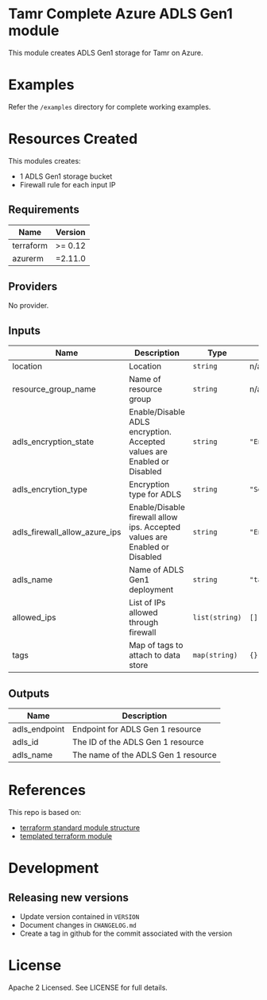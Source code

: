 # Tamr Complete Azure ADLS Gen1 module

This module creates ADLS Gen1 storage for Tamr on Azure.

# Examples
Refer the `/examples` directory for complete working examples.

# Resources Created
This modules creates:
* 1 ADLS Gen1 storage bucket
* Firewall rule for each input IP

<!-- BEGINNING OF PRE-COMMIT-TERRAFORM DOCS HOOK -->
## Requirements

| Name | Version |
|------|---------|
| terraform | >= 0.12 |
| azurerm | =2.11.0 |

## Providers

No provider.

## Inputs

| Name | Description | Type | Default | Required |
|------|-------------|------|---------|:--------:|
| location | Location | `string` | n/a | yes |
| resource\_group\_name | Name of resource group | `string` | n/a | yes |
| adls\_encryption\_state | Enable/Disable ADLS encryption. Accepted values are Enabled or Disabled | `string` | `"Enabled"` | no |
| adls\_encrytion\_type | Encryption type for ADLS | `string` | `"ServiceManaged"` | no |
| adls\_firewall\_allow\_azure\_ips | Enable/Disable firewall allow ips. Accepted values are Enabled or Disabled | `string` | `"Enabled"` | no |
| adls\_name | Name of ADLS Gen1 deployment | `string` | `"tamradls"` | no |
| allowed\_ips | List of IPs allowed through firewall | `list(string)` | `[]` | no |
| tags | Map of tags to attach to data store | `map(string)` | `{}` | no |

## Outputs

| Name | Description |
|------|-------------|
| adls\_endpoint | Endpoint for ADLS Gen 1 resource |
| adls\_id | The ID of the ADLS Gen 1 resource |
| adls\_name | The name of the ADLS Gen 1 resource |

<!-- END OF PRE-COMMIT-TERRAFORM DOCS HOOK -->

# References
This repo is based on:
* [terraform standard module structure](https://www.terraform.io/docs/modules/index.html#standard-module-structure)
* [templated terraform module](https://github.com/tmknom/template-terraform-module)

# Development
## Releasing new versions
* Update version contained in `VERSION`
* Document changes in `CHANGELOG.md`
* Create a tag in github for the commit associated with the version

# License
Apache 2 Licensed. See LICENSE for full details.
